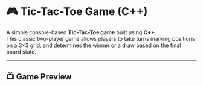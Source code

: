 # 🎮 Tic-Tac-Toe Game (C++)

A simple console-based **Tic-Tac-Toe game** built using **C++**.  
This classic two-player game allows players to take turns marking positions on a 3×3 grid, and determines the winner or a draw based on the final board state.

---

## 📺 Game Preview

